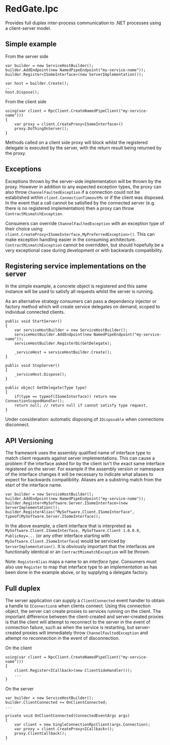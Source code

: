 # RedGate.Ipc

Provides full duplex inter-process communication to .NET processes using a client-server model.

## Simple example

From the server side

    var builder = new ServiceHostBuilder();
    builder.AddEndpoint(new NamedPipeEndpoint("my-service-name"));
    builder.Register<ISomeInterface>(new ServerImplementation());

    var host = builder.Create();
    ..
    host.Dispose();

From the client side

    using(var client = RpcClient.CreateNamedPipeClient("my-service-name")))
    {
        var proxy = client.CreateProxy<ISomeInterface>()
        proxy.DoThingOnServer();
    }

Methods called on a client side proxy will block whilst the registered delegate is executed by the server,
with the return result being returned by the proxy.

## Exceptions

Exceptions thrown by the server-side implementation will be thrown by the proxy. However in addition to any
expected exception types, the proxy can also throw `ChannelFaultedException` if a connection could not be established
within `client.ConnectionTimeoutMs` or if the client was disposed.
In the event that a call cannot be satisfied by the connected server (e.g. there is no registered implementation)
then a proxy can throw `ContractMismatchException`.

Consumers can override `ChannelFaultedException` with an exception type of their choice using
`client.CreateProxy<ISomeInterface,MyPreferredException>()`. This can make exception handling easier
in the consuming architecture. `ContractMismatchException` cannot be overridden, but should hopefully be
a very exceptional case during development or with backwards compatibility.

## Registering service implementations on the server

In the simple example, a concrete object is registered and this same instance will be used to satisfy all
requests whilst the server is running.

As an alternative strategy consumers can pass a dependency injector or factory method which will create
service delegates on demand, scoped to individual connected clients.

	public void StartServer()
	{
        var serviceHostBuilder = new ServiceHostBuilder();
        serviceHostBuilder.AddEndpoint(new NamedPipeEndpoint("my-service-name"));
        serviceHostBuilder.RegisterDi(GetDelegate);

        _serviceHost = serviceHostBuilder.Create();
	}

    public void StopServer()
	{
        _serviceHost.Dispose();
	}

	public object GetDelegate(Type type)
	{
        if(type == typeof(ISomeInterface)) return new ConnectionScopedHandler();
        return null; // return null if cannot satisfy type request.
	}

Under consideration: automatic disposing of `IDisposable` when connections disconnect.

## API Versioning

The framework uses the assembly qualified name of interface type to match client requests against server implementations.
This can cause a problem if the interface asked for by the client isn't the exact same interface registered on the server.
For example if the assembly version or namespace of the interface changes it will be necessary to indicate what aliases to
expect for backwards compatibility. Aliases are a substring match from the start of the interface name.

	var builder = new ServiceHostBuilder();
	builder.AddEndpoint(new NamedPipeEndpoint("my-service-name"));
	builder.Register<MySoftware.Server.ISomeInterface>(new ServerImplementation());
	builder.RegisterAlias("MySoftware.Client.ISomeInterface", typeof(MySoftware.Server.ISomeInterface));

In the above example, a client interface that is interpreted as `MySoftware.Client.ISomeInterface, MySoftware.Client 1.0.0.0, PublicKey=...`
(or any other interface starting with `MySoftware.Client.ISomeInterface`) would be serviced by `ServerImplementation()`.
It is obviously important that the interfaces are functionally identical or an `ContractMismatchException` will be thrown.

Note: `RegisterAlias` maps a name to an *interface type*. Consumers must also use `Register` to map that interface type
to an *implementation* as has been done in the example above, or by supplying a delegate factory.

## Full duplex

The server application can supply a `ClientConnected` event handler to obtain a handle to `IConnection`s when clients connect.
Using this connection object, the server can create proxies to services running on the client.
The important difference between the client-created and server-created proxies is that the client will attempt to reconnect
to the server in the event of connection failure, such as when the service is restarting, but server-created proxies will immediately
throw `ChannelFaultedException` and attempt no reconnection in the event of disconnection.

On the client

    using(var client = RpcClient.CreateNamedPipeClient("my-service-name")))
    {
        client.Register<ICallback>(new ClientSideHandler());
        ...
    }

On the server

    var builder = new ServiceHostBuilder();
    builder.ClientConnected += OnClientConnected;
    ...
    
    private void OnClientConnected(ConnectedEventArgs args)
    {
        var client = new SingleConnectionRpcClient(args.Connection);
        var proxy = client.CreateProxy<ICallback>();
        proxy.ClientCallback();
    }